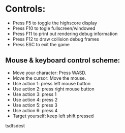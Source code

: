 # Controls:

* Press F5 to toggle the highscore display
* Press F10 to togle fullscreen/windowed
* Press F11 to print out rendering debug information
* Press F12 to draw collision debug frames
* Press ESC to exit the game

## Mouse & keyboard control scheme:

* Move your character: Press WASD.
* Move the cursor: Move the mouse.
* Use action 1: press left mouse button
* Use action 2: press right mouse button
* Use action 3: press 1
* Use action 4: press 2
* Use action 5: press 3
* Use action 6: press 4
* Target yourself: keep left shift pressed

tsdfsdest
